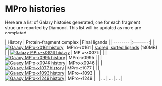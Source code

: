 # MPro histories

Here are a list of Galaxy histories generated, one for each fragment structure reported by Diamond. This list will be updated as more are completed.

| History | Protein-fragment complex | Final ligands |
|:--------:|:--------:|
| [![Galaxy MPro-x0161 history](https://img.shields.io/static/v1?label=history&message=view&color=blue)](https://usegalaxy.eu/u/timdudgeon/h/mpro-x0161) | MPro-x0161 | [scored, sorted ligands](https://usegalaxy.eu/datasets/11ac94870d0bb33a9a2ab440b38279a5/display?to_ext=sdf) (140MB) |
| [![Galaxy MPro-x0678 history](https://img.shields.io/static/v1?label=history&message=view&color=blue)](https://usegalaxy.eu/u/timdudgeon/h/mpro-x0678) | MPro-x0678 | |
| [![Galaxy MPro-x0995 history](https://img.shields.io/static/v1?label=history&message=view&color=blue)](https://usegalaxy.eu/u/timdudgeon/h/mpro-x0995) | MPro-x0995 | |
| [![Galaxy MPro-x0946 history](https://img.shields.io/static/v1?label=history&message=view&color=blue)](https://usegalaxy.eu/u/timdudgeon/h/mpro-x0946) | MPro-x0946 | |
| [![Galaxy MPro-x1077 history](https://img.shields.io/static/v1?label=history&message=view&color=blue)](https://usegalaxy.eu/u/timdudgeon/h/mpro-x1077) | MPro-x1077 | |
| [![Galaxy MPro-x1093 history](https://img.shields.io/static/v1?label=history&message=view&color=blue)](https://usegalaxy.eu/u/timdudgeon/h/mpro-x1093) | MPro-x1093 | |
| [![Galaxy MPro-x1249 history](https://img.shields.io/static/v1?label=history&message=view&color=blue)](https://usegalaxy.eu/u/timdudgeon/h/mpro-x1249) | MPro-x1249 | |
| ... | ... | ... |

